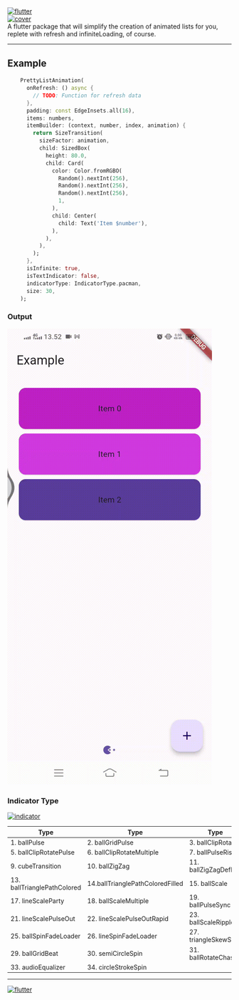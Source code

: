## 
[![flutter][]][web flutter] <br>
[![cover][]][github kodingworks] <br>
A flutter package that will simplify the creation of animated lists for you, replete with refresh and infiniteLoading, of course.

---

## Example
```dart
    PrettyListAnimation(
      onRefresh: () async {
        // TODO: Function for refresh data
      },
      padding: const EdgeInsets.all(16),
      items: numbers,
      itemBuilder: (context, number, index, animation) {
        return SizeTransition(
          sizeFactor: animation,
          child: SizedBox(
            height: 80.0,
            child: Card(
              color: Color.fromRGBO(
                Random().nextInt(256),
                Random().nextInt(256),
                Random().nextInt(256),
                1,
              ),
              child: Center(
                child: Text('Item $number'),
              ),
            ),
          ),
        );
      },
      isInfinite: true,
      isTextIndicator: false,
      indicatorType: IndicatorType.pacman,
      size: 30,
    );
```
### Output
[![output][]][output]

### Indicator Type
[![indicator][]][indicator]

| Type | Type | Type | Type |
|---|---|---|---|
|1. ballPulse | 2. ballGridPulse | 3. ballClipRotate | 4. squareSpin|
|5. ballClipRotatePulse | 6. ballClipRotateMultiple | 7. ballPulseRise | 8. ballRotate|
|9. cubeTransition | 10. ballZigZag | 11. ballZigZagDeflect | 12. ballTrianglePath|
|13. ballTrianglePathColored | 14.ballTrianglePathColoredFilled | 15. ballScale | 16. lineScale|
|17. lineScaleParty | 18. ballScaleMultiple | 19. ballPulseSync | 20. ballBeat|
|21. lineScalePulseOut | 22. lineScalePulseOutRapid |23. ballScaleRipple | 24. ballScaleRippleMultiple|
|25. ballSpinFadeLoader | 26. lineSpinFadeLoader | 27. triangleSkewSpin | 28. pacman|
|29. ballGridBeat | 30. semiCircleSpin| 31. ballRotateChase | 32. orbit|
|33. audioEqualizer | 34. circleStrokeSpin|


---

[![flutter][]][web flutter]

[cover]: https://avatars.githubusercontent.com/u/57176505?s=200&v=4
[output]: https://raw.githubusercontent.com/kodingworks/pretty_list_animation/master/assets/example.gif
[indicator]: https://raw.githubusercontent.com/kodingworks/pretty_list_animation/master/assets/indicator.gif
[flutter]: https://img.shields.io/badge/Platform-Flutter-02569B?logo=flutter
[web flutter]: https://flutter.dev
[github kodingworks]: https://github.com/kodingworks